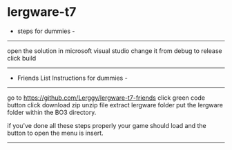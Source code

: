 # lergware-t7

- steps for dummies -
______________________________________________________________________________________________________________

open the solution in microsoft visual studio
change it from debug to release
click build
______________________________________________________________________________________________________________


- Friends List Instructions for dummies -
______________________________________________________________________________________________________________

go to https://github.com/Lerggy/lergware-t7-friends
click green code button
click download zip
unzip file
extract lergware folder
put the lergware folder within the BO3 directory.

if you've done all these steps properly your game should load and the button to open the menu is insert.
______________________________________________________________________________________________________________
